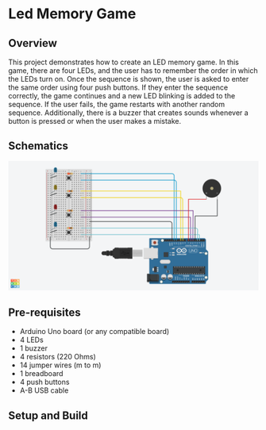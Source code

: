 # Led Memory Game

## Overview
This project demonstrates how to create an LED memory game. In this game, there are four LEDs, and the user has to remember the order in which the LEDs turn on. Once the sequence is shown, the user is asked to enter the same order using four push buttons. If they enter the sequence correctly, the game continues and a new LED blinking is added to the sequence. If the user fails, the game restarts with another random sequence. Additionally, there is a buzzer that creates sounds whenever a button is pressed or when the user makes a mistake.

## Schematics
![alt text](schematics.png)

## Pre-requisites
* Arduino Uno board (or any compatible board)
* 4 LEDs
* 1 buzzer
* 4 resistors (220 Ohms)
* 14 jumper wires (m to m)
* 1 breadboard
* 4 push buttons
* A-B USB cable

## Setup and Build